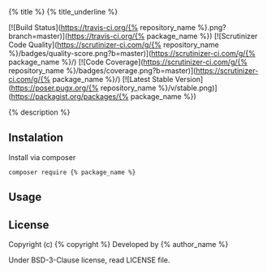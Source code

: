 {% title %}
{% title_underline %}

[![Build Status](https://travis-ci.org/{% repository_name %}.png?branch=master)](https://travis-ci.org/{% package_name %})
[![Scrutinizer Code Quality](https://scrutinizer-ci.com/g/{% repository_name %}/badges/quality-score.png?b=master)](https://scrutinizer-ci.com/g/{% package_name %}/)
[![Code Coverage](https://scrutinizer-ci.com/g/{% repository_name %}/badges/coverage.png?b=master)](https://scrutinizer-ci.com/g/{% package_name %}/)
[![Latest Stable Version](https://poser.pugx.org/{% repository_name %}/v/stable.png)](https://packagist.org/packages/{% package_name %})

{% description %}

Instalation
-----------

Install via composer

```
composer require {% package_name %}
```

Usage
-----

License
-------

Copyright (c) {% copyright %} Developed by {% author_name %}

Under BSD-3-Clause license, read LICENSE file.
